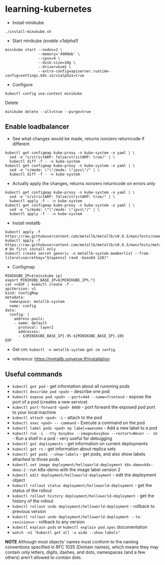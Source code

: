 # learning-kubernetes

- Install minikube
```shell
./install-minukube.sh
```

- Start minikube _(enable v1alpha1)_
```shell
minikube start --nodes=2 \
               --memory='4000mb' \
               --cpus=4 \
               --disk-size=10g \
               --driver=kvm2 \
               --extra-config=apiserver.runtime-config=settings.k8s.io/v1alpha1=true
```

- Configure
```shell
kubectl config use-context minikube
```

Delete
```shell
minikube delete --all=true --purge=true
```

## Enable loadbalancer

- See what changes would be made, returns nonzero returncode if different
```shell
kubectl get configmap kube-proxy -n kube-system -o yaml | \
  sed -e "s/strictARP: false/strictARP: true/" | \
  kubectl diff -f - -n kube-system
kubectl get configmap kube-proxy -n kube-system -o yaml | \
  sed -e "s/mode: \"\"/mode: \"ipvs\"/" | \
  kubectl diff -f - -n kube-system
```

- Actually apply the changes, returns nonzero returncode on errors only
```shell
kubectl get configmap kube-proxy -n kube-system -o yaml | \
  sed -e "s/strictARP: false/strictARP: true/" | \
  kubectl apply -f - -n kube-system
kubectl get configmap kube-proxy -n kube-system -o yaml | \
  sed -e "s/mode: \"\"/mode: \"ipvs\"/" | \
  kubectl apply -f - -n kube-system
```

- Install metallb
```shell
kubectl apply -f https://raw.githubusercontent.com/metallb/metallb/v0.9.3/manifests/namespace.yaml
kubectl apply -f https://raw.githubusercontent.com/metallb/metallb/v0.9.3/manifests/metallb.yaml
# On first install only
kubectl create secret generic -n metallb-system memberlist --from-literal=secretkey="$(openssl rand -base64 128)"
```

- Configmap
```shell
MINIKUBE_IP=$(minikube ip)
export MINIKUBE_BASE_IP=${MINIKUBE_IP%.*}
cat <<EOF | kubectl create -f -
apiVersion: v1
kind: ConfigMap
metadata:
  namespace: metallb-system
  name: config
data:
  config: |
    address-pools:
    - name: default
      protocol: layer2
      addresses:
      - ${MINIKUBE_BASE_IP}.95-${MINIKUBE_BASE_IP}.105
EOF
```

- Get cm: `kubectl -n metallb-system get cm config`

- reference: https://metallb.universe.tf/installation

## Useful commands

- `kubectl get pod` - get information about all runnning pods
- `kubectl describe pod <pod>` - describe one pod
- `kubectl expose pod <pod> --port=444 --name=frontend` - expose the port of a pod (creates a new service)
- `kubectl port-forward <pod> 8080` - port forward the exposed pod port to your local machine
- `kubectl attach <pod> -i` - attach to the pod
- `kubectl exec <pod> -- command` - Execute a command on the pod
- `kubectl label pods <pod> my label=awesome` - Add a new label to a pod
- `kubectl run -i --tty busybox --image=busybox --restart=Never -- sh` - Run a shell in a pod - very useful for debugging
- `kubectl get deployments` - get information on current deployments
- `kubectl get rs` - get information about replica sets
- `kubectl get pods --show-labels` - get pods, and also show labels attached to those pods
- `kubectl set image deployment/helloworld-deployment k8s-demo=k8s-demo:2` - run k8s-demo with the image label version 2
- `kubectl edit deployment/helloworld-deployment` - edit the deployment object
- `kubectl rollout status deployment/helloworld-deployment` - get the status of the rollout
- `kubectl rollout history deployment/helloworld-deployment` - get the history of the rollout
- `kubectl rollout undo deployment/helloworld-deployment` - rollback to previous version
- `kubectl rollout undo deployment/helloworld-deployment --to-revision=n` - rollback to any version
- `kubectl explain pods` or `kubectl explain pod.spec` documentation
- `watch -n1 "kubectl get all -o wide --show-labels"`

**NOTE** Although most objects' names must conform to the naming conventions specified in RFC 1035 (Domain names),
which means they may contain only letters, digits, dashes, and dots,
namespaces (and a few others) aren't allowed to contain dots.
